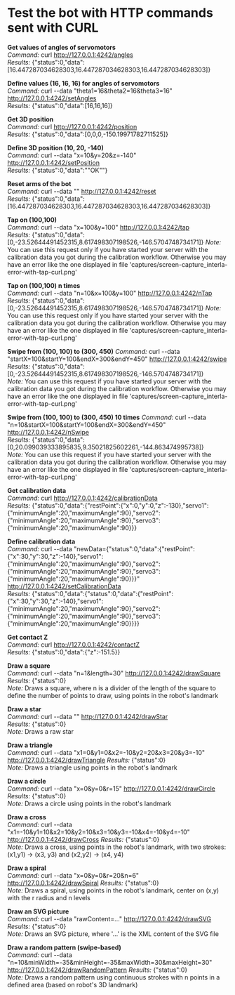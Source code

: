 # Test the bot with HTTP commands sent with CURL

**Get values of angles of servomotors**  
_Command:_ curl http://127.0.0.1:4242/angles  
_Results:_ {"status":0,"data":[16.447287034628303,16.447287034628303,16.447287034628303]}


**Define values (16, 16, 16) for angles of servomotors**  
_Command:_ curl --data "theta1=16&theta2=16&theta3=16" http://127.0.0.1:4242/setAngles  
_Results:_ {"status":0,"data":[16,16,16]}


**Get 3D position**  
_Command:_ curl http://127.0.0.1:4242/position  
_Results:_ {"status":0,"data":[0,0,0,-150.19971782711525]}


**Define 3D position (10, 20, -140)**  
_Command:_ curl --data "x=10&y=20&z=-140" http://127.0.0.1:4242/setPosition  
_Results:_ {"status":0,"data":"\"OK\""}


**Reset arms of the bot**  
_Command:_ curl --data "" http://127.0.0.1:4242/reset  
_Results:_ {"status":0,"data":[16.447287034628303,16.447287034628303,16.447287034628303]}


**Tap on (100,100)**  
_Command:_ curl --data "x=100&y=100" http://127.0.0.1:4242/tap  
_Results:_ {"status":0,"data":[0,-23.52644491452315,8.617498307198526,-146.5704748734171]}
_Note:_ You can use this request only if you have started your server with the calibration data you got during the calibration workflow. Otherwise you may have an error like the one displayed in file 'captures/screen-capture_interla-error-with-tap-curl.png'


**Tap on (100,100) n times**  
_Command:_ curl --data "n=10&x=100&y=100" http://127.0.0.1:4242/nTap  
_Results:_ {"status":0,"data":[0,-23.52644491452315,8.617498307198526,-146.5704748734171]}
_Note:_ You can use this request only if you have started your server with the calibration data you got during the calibration workflow. Otherwise you may have an error like the one displayed in file 'captures/screen-capture_interla-error-with-tap-curl.png'


**Swipe from (100, 100) to (300, 450)**
_Command:_ curl --data "startX=100&startY=100&endX=300&endY=450" http://127.0.0.1:4242/swipe  
_Results:_ {"status":0,"data":[0,-23.52644491452315,8.617498307198526,-146.5704748734171]}  
_Note:_ You can use this request if you have started your server with the calibration data you got during the calibration workflow. Otherwise you may have an error like the one displayed in file 'captures/screen-capture_interla-error-with-tap-curl.png'


**Swipe from (100, 100) to (300, 450) 10 times**
_Command:_ curl --data "n=10&startX=100&startY=100&endX=300&endY=450" http://127.0.0.1:4242/nSwipe  
_Results:_ {"status":0,"data":[0,20.099039333895835,9.35021825602261,-144.863474995738]}  
_Note:_ You can use this request if you have started your server with the calibration data you got during the calibration workflow. Otherwise you may have an error like the one displayed in file 'captures/screen-capture_interla-error-with-tap-curl.png'


**Get calibration data**  
_Command:_ curl http://127.0.0.1:4242/calibrationData  
_Results:_ {"status":0,"data":{"restPoint":{"x":0,"y":0,"z":-130},"servo1":{"minimumAngle":20,"maximumAngle":90},"servo2":{"minimumAngle":20,"maximumAngle":90},"servo3":{"minimumAngle":20,"maximumAngle":90}}}


**Define calibration data**  
_Command:_ curl --data "newData={\"status\":0,\"data\":{\"restPoint\":{\"x\":30,\"y\":30,\"z\":-140},\"servo1\":{\"minimumAngle\":20,\"maximumAngle\":90},\"servo2\":{\"minimumAngle\":20,\"maximumAngle\":90},\"servo3\":{\"minimumAngle\":20,\"maximumAngle\":90}}}" http://127.0.0.1:4242/setCalibrationData  
_Results:_ {"status":0,"data":{"status":0,"data":{"restPoint":{"x":30,"y":30,"z":-140},"servo1":{"minimumAngle":20,"maximumAngle":90},"servo2":{"minimumAngle":20,"maximumAngle":90},"servo3":{"minimumAngle":20,"maximumAngle":90}}}}


**Get contact Z**  
_Command:_ curl http://127.0.0.1:4242/contactZ  
_Results:_
{"status":0,"data":{"z":-151.5}}


**Draw a square**  
_Command:_ curl --data "n=1&length=30" http://127.0.0.1:4242/drawSquare  
_Results:_ {"status":0}  
_Note:_ Draws a square, where n is a divider of the length of the square to define the number of points to draw, using points in the robot's landmark


**Draw a star**  
_Command:_ curl --data "" http://127.0.0.1:4242/drawStar  
_Results:_ {"status":0}  
_Note:_ Draws a raw star


**Draw a triangle**  
_Command:_ curl --data "x1=0&y1=0&x2=-10&y2=20&x3=20&y3=-10" http://127.0.0.1:4242/drawTriangle
_Results:_ {"status":0}  
_Note:_ Draws a triangle using points in the robot's landmark


**Draw a circle**  
_Command:_ curl --data "x=0&y=0&r=15" http://127.0.0.1:4242/drawCircle
_Results:_ {"status":0}  
_Note:_ Draws a circle using points in the robot's landmark


**Draw a cross**  
_Command:_  curl --data "x1=-10&y1=10&x2=10&y2=10&x3=10&y3=-10&x4=-10&y4=-10" http://127.0.0.1:4242/drawCross
_Results:_ {"status":0}  
_Note:_ Draws a cross, using points in the robot's landmark, with two strokes: (x1,y1) -> (x3, y3) and (x2,y2) -> (x4, y4)


**Draw a spiral**  
_Command:_  curl --data "x=0&y=0&r=20&n=6" http://127.0.0.1:4242/drawSpiral
_Results:_ {"status":0}  
_Note:_ Draws a spiral, using points in the robot's landmark, center on (x,y) with the r radius and n levels


**Draw an SVG picture**  
_Command:_  curl --data "rawContent=..." http://127.0.0.1:4242/drawSVG
_Results:_ {"status":0}  
_Note:_ Draws an SVG picture, where '...' is the XML content of the SVG file


**Draw a random pattern (swipe-based)**  
_Command:_   curl --data "n=10&minWidth=-35&minHeight=-35&maxWidth=30&maxHeight=30" http://127.0.0.1:4242/drawRandomPattern
_Results:_ {"status":0}  
_Note:_ Draws a random pattern using continuous strokes with n points in a defined area (based on robot's 3D landmark)
